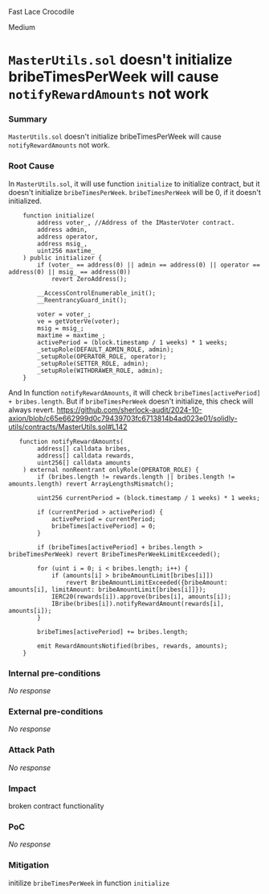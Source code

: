 Fast Lace Crocodile

Medium

# `MasterUtils.sol` doesn't initialize bribeTimesPerWeek will cause `notifyRewardAmounts` not work

### Summary

 `MasterUtils.sol` doesn't initialize bribeTimesPerWeek will cause `notifyRewardAmounts` not work. 

### Root Cause

In `MasterUtils.sol`, it will use function `initialize` to initialize contract, but it doesn't initialize `bribeTimesPerWeek`. `bribeTimesPerWeek` will be 0, if it doesn't initialized. 

```solidity
    function initialize(
        address voter_, //Address of the IMasterVoter contract.
        address admin,
        address operator,
        address msig_,
        uint256 maxtime_
    ) public initializer {
        if (voter_ == address(0) || admin == address(0) || operator == address(0) || msig_ == address(0))
            revert ZeroAddress();

        __AccessControlEnumerable_init();
        __ReentrancyGuard_init();

        voter = voter_;
        ve = getVoterVe(voter);
        msig = msig_;
        maxtime = maxtime_;
        activePeriod = (block.timestamp / 1 weeks) * 1 weeks;
        _setupRole(DEFAULT_ADMIN_ROLE, admin);
        _setupRole(OPERATOR_ROLE, operator);
        _setupRole(SETTER_ROLE, admin);
        _setupRole(WITHDRAWER_ROLE, admin);
    }
```
And In function `notifyRewardAmounts`, it will check `bribeTimes[activePeriod] + bribes.length`. But if `bribeTimesPerWeek` doesn't initialize, this check will always revert. 
https://github.com/sherlock-audit/2024-10-axion/blob/c65e662999d0c79439703fc6713814b4ad023e01/solidly-utils/contracts/MasterUtils.sol#L142
```solidity
   function notifyRewardAmounts(
        address[] calldata bribes,
        address[] calldata rewards,
        uint256[] calldata amounts
    ) external nonReentrant onlyRole(OPERATOR_ROLE) {
        if (bribes.length != rewards.length || bribes.length != amounts.length) revert ArrayLengthsMismatch();

        uint256 currentPeriod = (block.timestamp / 1 weeks) * 1 weeks;

        if (currentPeriod > activePeriod) {
            activePeriod = currentPeriod;
            bribeTimes[activePeriod] = 0;
        }

        if (bribeTimes[activePeriod] + bribes.length > bribeTimesPerWeek) revert BribeTimesPerWeekLimitExceeded();

        for (uint i = 0; i < bribes.length; i++) {
            if (amounts[i] > bribeAmountLimit[bribes[i]])
                revert BribeAmountLimitExceeded({bribeAmount: amounts[i], limitAmount: bribeAmountLimit[bribes[i]]});
            IERC20(rewards[i]).approve(bribes[i], amounts[i]);
            IBribe(bribes[i]).notifyRewardAmount(rewards[i], amounts[i]);
        }

        bribeTimes[activePeriod] += bribes.length;

        emit RewardAmountsNotified(bribes, rewards, amounts);
    }
```

### Internal pre-conditions

_No response_

### External pre-conditions

_No response_

### Attack Path

_No response_

### Impact

broken contract functionality 

### PoC

_No response_

### Mitigation

initilize  `bribeTimesPerWeek` in function `initialize` 